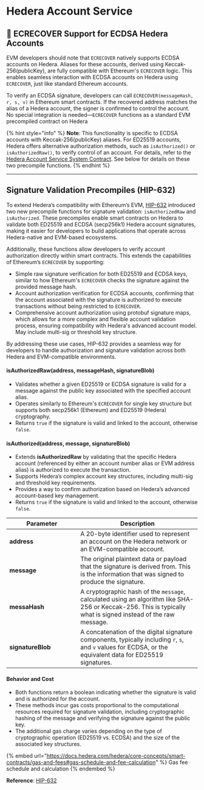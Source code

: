 # Hedera Account Service

## 📣 ECRECOVER Support for ECDSA Hedera Accounts

EVM developers should note that `ECRECOVER` natively supports ECDSA accounts on Hedera. Aliases for these accounts, derived using Keccak-256(publicKey), are fully compatible with Ethereum's `ECRECOVER` logic. This enables seamless interaction with ECDSA accounts on Hedera using `ECRECOVER`, just like standard Ethereum accounts.

To verify an ECDSA signature, developers can call `ECRECOVER(messageHash, r, s, v)` in Ethereum smart contracts. If the recovered address matches the alias of a Hedera account, the signer is confirmed to control the account. No special integration is needed—`ECRECOVER` functions as a standard EVM precompiled contract on Hedera

{% hint style="info" %}
**Note**: This functionality is specific to ECDSA accounts with Keccak-256(publicKey) aliases. For ED25519 accounts, Hedera offers alternative authorization methods, such as `isAuthorized()` or `isAuthorizedRaw()`, to verify control of an account. For details, refer to the [Hedera Account Service System Contract](https://github.com/hashgraph/hedera-smart-contracts/tree/main/contracts/system-contracts/hedera-account-service). See below for details on these two precompile functions.
{% endhint %}

***

## Signature Validation Precompiles (HIP-632)

To extend Hedera’s compatibility with Ethereum’s EVM, [HIP-632](https://hips.hedera.com/hip/hip-632) introduced two new precompile functions for signature validation: `isAuthorizedRaw` and `isAuthorized`. These precompiles enable smart contracts on Hedera to validate both ED25519 and ECDSA (secp256k1) Hedera account signatures, making it easier for developers to build applications that operate across Hedera-native and EVM-based ecosystems.&#x20;

Additionally, these functions allow developers to verify account authorization directly within smart contracts. This extends the capabilities of Ethereum’s `ECRECOVER` by supporting:

* Simple raw signature verification for both ED25519 and ECDSA keys, similar to how Ethereum's `ECRECOVER` checks the signature against the provided message hash.
* Account authorization verification for ECDSA accounts, confirming that the account associated with the signature is authorized to execute transactions without being restricted to `ECRECOVER`.
* Comprehensive account authorization using protobuf signature maps, which allows for a more complex and flexible account validation process, ensuring compatibility with Hedera's advanced account model. May include multi-sig or threshold key structure.

By addressing these use cases, HIP-632 provides a seamless way for developers to handle authorization and signature validation across both Hedera and EVM-compatible environments.

#### **isAuthorizedRaw(address, messageHash, signatureBlob)**

* Validates whether a given ED25519 or ECDSA signature is valid for a message against the public key associated with the specified account alias.
* Operates similarly to Ethereum's `ECRECOVER` for single key structure but supports both secp256k1 (Ethereum) and ED25519 (Hedera) cryptography.
* Returns `true` if the signature is valid and linked to the account, otherwise `false`.

#### **isAuthorized(address, message, signatureBlob)**

* Extends **isAuthorizedRaw** by validating that the specific Hedera account (referenced by either an account number alias or EVM address alias) is authorized to execute the transaction.
* Supports Hedera’s complex account key structures, including multi-sig and threshold key requirements.
* Provides a way to confirm authorization based on Hedera’s advanced account-based key management.
* Returns `true` if the signature is valid and linked to the account, otherwise `false`.

<table><thead><tr><th width="171">Parameter</th><th>Description</th></tr></thead><tbody><tr><td><strong>address</strong></td><td>A 20-byte identifier used to represent an account on the Hedera network or an EVM-compatible account.</td></tr><tr><td><strong>message</strong></td><td>The original plaintext data or payload that the signature is derived from. This is the information that was signed to produce the signature.</td></tr><tr><td><strong>messaHash</strong></td><td>A cryptographic hash of the <code>message</code>, calculated using an algorithm like SHA-256 or Keccak-256. This is typically what is signed instead of the raw message.</td></tr><tr><td><strong>signatureBlob</strong></td><td>A concatenation of the digital signature components, typically including <code>r</code>, <code>s</code>, and <code>v</code> values for ECDSA, or the equivalent data for ED25519 signatures.</td></tr></tbody></table>

#### Behavior and Cost

* Both functions return a boolean indicating whether the signature is valid and is authorized for the account.
* These methods incur gas costs proportional to the computational resources required for signature validation, including cryptographic hashing of the message and verifying the signature against the public key.
* The additional gas charge varies depending on the type of cryptographic operation (ED25519 vs. ECDSA) and the size of the associated key structures.

{% embed url="https://docs.hedera.com/hedera/core-concepts/smart-contracts/gas-and-fees#gas-schedule-and-fee-calculation" %}
Gas fee schedule and calculation
{% endembed %}

**Reference**: [HIP-632](https://hips.hedera.com/hip/hip-632)
